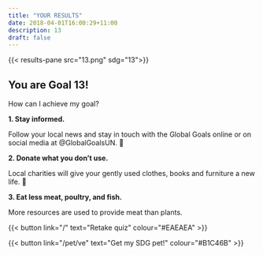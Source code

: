 ```yaml
---
title: "YOUR RESULTS"
date: 2018-04-01T16:00:29+11:00
description: 13
draft: false
---
```


{{< results-pane src="13.png" sdg="13">}}

You are Goal 13!
---

How can I achieve my goal?

**1. Stay informed.** 

Follow your local news and stay in touch with the Global Goals online or on social media at @GlobalGoalsUN. 

**2. Donate what you don’t use.** 

Local charities will give your gently used clothes, books and furniture a new life. 

**3. Eat less meat, poultry, and fish.** 

More resources are used to provide meat than plants.

{{< button link="/" text="Retake quiz" colour="#EAEAEA" >}}

{{< button link="/pet/ve" text="Get my SDG pet!" colour="#B1C46B" >}}
